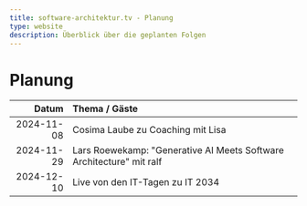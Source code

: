 ```yaml
---
title: software-architektur.tv - Planung
type: website
description: Überblick über die geplanten Folgen
---
```


# Planung

|      Datum | Thema / Gäste                                               |
|-----------:|:------------------------------------------------------------|
| 2024-11-08 | Cosima Laube zu Coaching mit Lisa                           |
| 2024-11-29 | Lars Roewekamp: "Generative AI Meets Software Architecture" mit ralf |
| 2024-12-10 | Live von den IT-Tagen zu IT 2034 |
